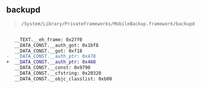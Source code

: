 ## backupd

> `/System/Library/PrivateFrameworks/MobileBackup.framework/backupd`

```diff

   __TEXT.__eh_frame: 0x27f0
   __DATA_CONST.__auth_got: 0x1bf8
   __DATA_CONST.__got: 0xf18
-  __DATA_CONST.__auth_ptr: 0x478
+  __DATA_CONST.__auth_ptr: 0x468
   __DATA_CONST.__const: 0x9790
   __DATA_CONST.__cfstring: 0x20320
   __DATA_CONST.__objc_classlist: 0xb00

```
